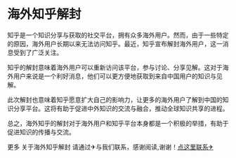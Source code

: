 # 海外知乎解封

知乎是一个知识分享与获取的社交平台，拥有众多海外用户。然而，由于一些特定的原因，海外用户长期以来无法访问知乎。最近，知乎宣布解封海外用户，这一消息受到了广泛关注。

知乎的解封意味着海外用户可以重新访问该平台，参与讨论、分享见解。这对于海外用户来说是一个利好消息，他们可以更方便地获取到来自中国用户的知识与见解。

此次解封也意味着知乎愿意扩大自己的影响力，让更多的海外用户了解到中国的知识分享平台。这将有助于促进中外知识的交流与融合，推动全球知识共享的进程。

总之，海外知乎的解封对于海外用户和知乎平台本身都是一个积极的举措，有助于促进知识的传播与交流。

更多 关于海外知乎解封 请通过✈与我们联系，感谢阅读,谢谢！[点这里联系✈](https://a.k02.cc)